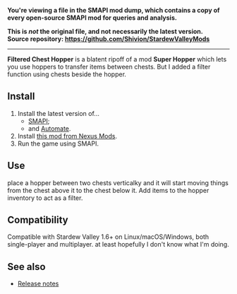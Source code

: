 **You're viewing a file in the SMAPI mod dump, which contains a copy of every open-source SMAPI mod
for queries and analysis.**

**This is _not_ the original file, and not necessarily the latest version.**  
**Source repository: https://github.com/Shivion/StardewValleyMods**

----

**Filtered Chest Hopper** is a blatent ripoff of a mod **Super Hopper** which lets you use hoppers to transfer items between chests.
But I added a filter function using chests beside the hopper.

## Install
1. Install the latest version of...
   * [SMAPI](https://smapi.io);
   * and [Automate](https://www.nexusmods.com/stardewvalley/mods/1063).
3. Install [this mod from Nexus Mods](http://www.nexusmods.com/stardewvalley/mods/21730).
4. Run the game using SMAPI.

## Use
place a hopper between two chests verticalky and it will start moving things from the chest above it to the chest below it.
Add items to the hopper inventory to act as a filter.

## Compatibility
Compatible with Stardew Valley 1.6+ on Linux/macOS/Windows, both single-player and multiplayer.
at least hopefully I don't know what I'm doing.


## See also
* [Release notes](release-notes.md)
